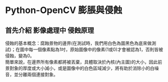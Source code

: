 # Python-OpenCV 膨脹與侵蝕
## 首先介紹 影像處理中 侵蝕原理
侵蝕的基本概念：腐蝕景物的邊界(在測試時，我們用白色為圖黑色為底來做測試)；在圖中每一個像素點為1吋，原始圖像中的像素(1或0)才會被認為1，否則皆被侵蝕，變為0。  
簡單來說，在邊界所有像素都將被丟棄，具體取決於內核(內主圖)的大小，因此前景對象的厚度或大小減小，或是圖像中的白色區域減少，將有助於消除小的白噪音，並分離兩個連接對象。
